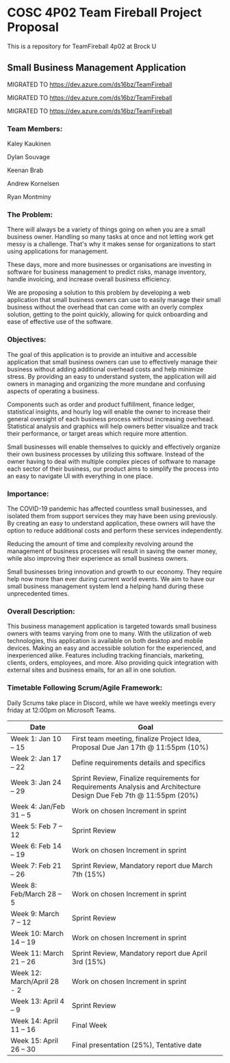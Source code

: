 
# COSC 4P02 Team Fireball Project Proposal 
This is a repository for TeamFireball 4p02 at Brock U

## Small Business Management Application

MIGRATED TO https://dev.azure.com/ds16bz/TeamFireball

MIGRATED TO https://dev.azure.com/ds16bz/TeamFireball

MIGRATED TO https://dev.azure.com/ds16bz/TeamFireball

### Team Members:

Kaley Kaukinen

Dylan Souvage

Keenan Brab

Andrew Kornelsen

Ryan Montminy

### The Problem:

There will always be a variety of things going on when you are a small business owner. Handling so many tasks at once and not letting work get messy is a challenge. That&#39;s why it makes sense for organizations to start using applications for management.

These days, more and more businesses or organisations are investing in software for business management to predict risks, manage inventory, handle invoicing, and increase overall business efficiency.

We are proposing a solution to this problem by developing a web application that small business owners can use to easily manage their small business without the overhead that can come with an overly complex solution, getting to the point quickly, allowing for quick onboarding and ease of effective use of the software.

### Objectives:

The goal of this application is to provide an intuitive and accessible application that small business owners can use to effectively manage their business without adding additional overhead costs and help minimize stress. By providing an easy to understand system, the application will aid owners in managing and organizing the more mundane and confusing aspects of operating a business.

Components such as order and product fulfillment, finance ledger, statistical insights, and hourly log will enable the owner to increase their general oversight of each business process without increasing overhead. Statistical analysis and graphics will help owners better visualize and track their performance, or target areas which require more attention.

Small businesses will enable themselves to quickly and effectively organize their own business processes by utilizing this software. Instead of the owner having to deal with multiple complex pieces of software to manage each sector of their business, our product aims to simplify the process into an easy to navigate UI with everything in one place.

### Importance:

The COVID-19 pandemic has affected countless small businesses, and isolated them from support services they may have been using previously. By creating an easy to understand application, these owners will have the option to reduce additional costs and perform these services independently.

Reducing the amount of time and complexity revolving around the management of business processes will result in saving the owner money, while also improving their experience as small business owners.

Small businesses bring innovation and growth to our economy. They require help now more than ever during current world events. We aim to have our small business management system lend a helping hand during these unprecedented times.

### Overall Description:

This business management application is targeted towards small business owners with teams varying from one to many. With the utilization of web technologies, this application is available on both desktop and mobile devices. Making an easy and accessible solution for the experienced, and inexperienced alike. Features including tracking financials, marketing, clients, orders, employees, and more. Also providing quick integration with external sites and business emails, for an all in one solution.

### Timetable Following Scrum/Agile Framework:

Daily Scrums take place in Discord, while we have weekly meetings every friday at 12:00pm on Microsoft Teams.

| Date | Goal |
|--|--|
| Week 1: Jan 10 – 15 | First team meeting, finalize Project Idea, Proposal Due Jan 17th @ 11:55pm (10%)|
| Week 2: Jan 17 – 22  | Define requirements details and specifics |
| Week 3: Jan 24 – 29  | Sprint Review, Finalize requirements for Requirements Analysis and Architecture Design Due Feb 7th @ 11:55pm (20%)|
| Week 4: Jan/Feb 31 – 5  | Work on chosen Increment in sprint |
| Week 5: Feb 7 – 12  | Sprint Review| 
| Week 6: Feb 14 – 19 | Work on chosen Increment in sprint |
| Week 7: Feb 21 – 26 | Sprint Review, Mandatory report due March 7th (15%) | 
| Week 8: Feb/March 28 – 5 | Work on chosen Increment in sprint | 
|  Week 9: March 7 – 12 | Sprint Review | 
|  Week 10: March 14 – 19 |  Work on chosen Increment in sprint | 
| Week 11: March 21 – 26 | Sprint Review, Mandatory report due April 3rd (15%) |
| Week 12: March/April 28 - 2 | Work on chosen Increment in sprint |
| Week 13: April 4 – 9 | Sprint Review |
| Week 14: April 11 – 16 |  Final Week |
|  Week 15: April 26 – 30 | Final presentation (25%), Tentative date |


